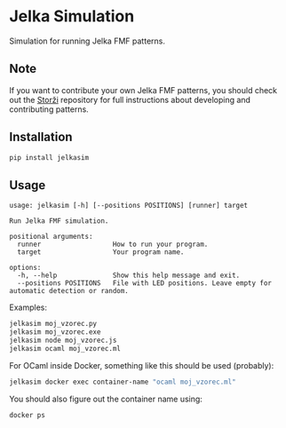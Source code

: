# Jelka Simulation

Simulation for running Jelka FMF patterns.

## Note

If you want to contribute your own Jelka FMF patterns, you should check out the [Storži](https://github.com/Jelka-FMF/Storzi) repository for full instructions about developing and contributing patterns.

## Installation

```sh
pip install jelkasim
```

## Usage

```
usage: jelkasim [-h] [--positions POSITIONS] [runner] target

Run Jelka FMF simulation.

positional arguments:
  runner                  How to run your program.
  target                  Your program name.

options:
  -h, --help              Show this help message and exit.
  --positions POSITIONS   File with LED positions. Leave empty for automatic detection or random.
```

Examples:

```sh
jelkasim moj_vzorec.py
jelkasim moj_vzorec.exe
jelkasim node moj_vzorec.js
jelkasim ocaml moj_vzorec.ml
```

For OCaml inside Docker, something like this should be used (probably):

```sh
jelkasim docker exec container-name "ocaml moj_vzorec.ml"
```

You should also figure out the container name using:

```sh
docker ps
```
